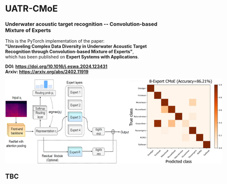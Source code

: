 # UATR-CMoE
### Underwater acoustic target recognition -- Convolution-based Mixture of Experts


This is the PyTorch implementation of the paper:   
**"Unraveling Complex Data Diversity in Underwater Acoustic Target Recognition through Convolution-based Mixture of Experts"**,      
which has been published on **Expert Systems with Applications**.     

**DOI: https://doi.org/10.1016/j.eswa.2024.123431**      
**Arxiv: https://arxiv.org/abs/2402.11919**   

<div style="display: flex; justify-content: space-between;">
    <img src="figs/framework.jpg" alt="First Figure" width="400" />
    <img src="figs/results.jpg" alt="Second Figure" width="300" />
</div>


## TBC


